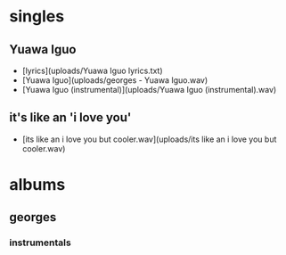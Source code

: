 # singles
## Yuawa Iguo
- [lyrics](uploads/Yuawa Iguo lyrics.txt)
- [Yuawa Iguo](uploads/georges - Yuawa Iguo.wav)
- [Yuawa Iguo (instrumental)](uploads/Yuawa Iguo (instrumental).wav)

## it's like an 'i love you'
- [its like an i love you but cooler.wav](uploads/its like an i love you but cooler.wav)

# albums
## georges
### instrumentals